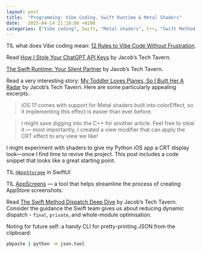 ```yaml
---
layout: post
title:  "Programming: Vibe Coding, Swift Runtime & Metal Shaders"
date:   2025-04-14 21:18:00 +0200
categories: ["Vibe coding", Swift, "Metal shaders", C++, "Swift Method Dispatch", JSON]
---
```

TIL what does Vibe coding mean: [12 Rules to Vibe Code Without Frustration](https://substack.com/inbox/post/159039821).

Read [How I Stole Your ChatGPT API Keys](https://blog.jacobstechtavern.com/p/how-i-stole-your-api-keys) by Jacob’s Tech Tavern.

[The Swift Runtime: Your Silent Partner](https://blog.jacobstechtavern.com/p/the-swift-runtime-your-silent-partner?utm_source=profile&utm_medium=reader2) by Jacob’s Tech Tavern.

Read a very interesting story: [My Toddler Loves Planes, So I Built Her A Radar](https://blog.jacobstechtavern.com/p/my-toddler-loves-planes-so-i-built) by Jacob’s Tech Tavern. Here are some particularly appealing excerpts:

> iOS 17 comes with support for Metal shaders built into colorEffect, so it implementing this effect is easier than ever before.

> I might save digging into the C++ for another article. Feel free to steal it — most importantly, I created a view modifier that can apply the CRT effect to any view we like!

I might experiment with shaders to give my Python iOS app a CRT display look—once I find time to revive the project. This post includes a code snippet that looks like a great starting point.

TIL [`@AppStorage`](https://developer.apple.com/documentation/swiftui/appstorage) in SwiftUI

TIL [AppScreens](https://appscreens.com) — a tool that helps streamline the process of creating AppStore screenshots.

Read [The Swift Method Dispatch Deep Dive](https://blog.jacobstechtavern.com/p/compiler-cocaine-the-swift-method) by Jacob’s Tech Tavern. Consider the guidance the Swift team gives us about reducing dynamic dispatch - `final`, `private`, and whole-module optimisation.

Noting for future self: a handy CLI for pretty-printing JSON from the clipboard:  
```bash
pbpaste | python -m json.tool
```
